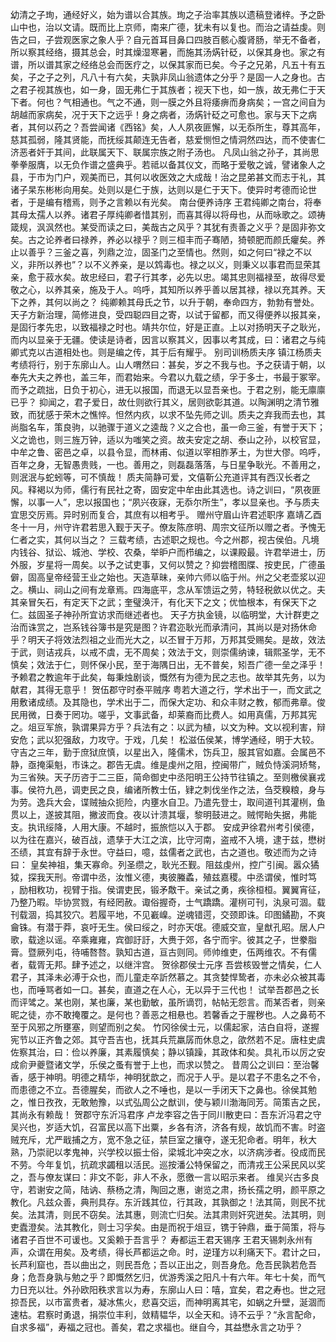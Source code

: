 <!-- { "loadSidebar": true } -->
幼清之子珣，通经好义，始为谱以合其族。珣之子治率其族以遗稿登诸梓。予之卧山中也，治以文请。既而比上京师，南来广德，犹未有以复也。而治之请益虔。则告之曰，子尝观医家之象人乎？自元首耳目鼻口四肢百骸心腹肾肠，举无不备者，所以察其经络，摄其总会，时其燥湿寒暑，而施其汤焫针砭，以保其身也。家之有谱，所以谱其家之经络总会而医疗之，以保其家而已矣。今子之兄弟，凡五十有五矣，子之子之列，凡八十有六矣，夫孰非凤山翁遗体之分乎？是固一人之身也。古之君子视其族也，如一身，固无弗仁于其族者；视天下也，如一族，故无弗仁于天下者。何也？气相通也。气之不通，则一膜之外且将痿痹而身病矣；一宫之间自为胡越而家病矣，况于天下之远乎！身之病者，汤焫针砭之可愈也。家与天下之病者，其何以药之？吾尝闻诸《西铭》矣，人人夙夜匪懈，以无忝所生，尊其高年，慈其孤弱，隆其贤能，而抚绥其颠连无告者，慈爱恻怛之情洞然四达，而不使害仁济恶者奸于其间，此联属天下、联属宗族之附子汤也。
凡凤山翁之孙子，其尚思拳拳服膺，以无负作谱之盛典乎。若祗以备其仪文，而略于爱敬之诚，譬诸象人之县，于市为门户，观美而已，其何以收医效之大成哉！治之昆弟甚文而志于礼，其诸子杲东彬彬向用矣。处则以是仁于族，达则以是仁于天下。使异时考德而论世者，于是编有稽焉，则予之言赖以有光矣。
南台便养诗序
王君纯卿之南台，将奉其母太孺人以养。诸君子厚纯卿者惜其别，而喜其得以将母也，从而咏歌之。颂祷箴规，沨沨然也。某受而读之曰，美哉古之风乎？其犹有责善之义乎？是固非弥文矣。古之论养者曰禄养，养必以禄乎？则三桓丰而子骞陋，猗顿肥而颜氏癯矣。养止以善乎？三釜之喜，列鼎之泣，固圣门之至情也。然则，如之何曰“禄之不以义，非所以养也”？以不义养亲，是以鸩毒也。禄之以义，则秉义以事君而显荣其亲，愈于菽水矣。故忠经曰，君子行其孝，必先以忠。竭其忠则福禄至，故得尽爱敬之心，以养其亲，施及于人。呜呼，其知所以养乎善以居其禄，禄以充其养。天下之养，其何以尚之？
纯卿赖其母氏之节，以升于朝，奉命四方，勃勃有誉处。天子方新治理，简修进良，受四聪四目之寄，以试于留都，而又得便养以报其亲，是固行孝先忠，以致福禄之时也。靖共尔位，好是正直。上以对扬明天子之耿光，而内以显亲于无疆。使读是诗者，因言以察其义，因事以考其成，曰：诸君之与纯卿式克以古道相处也。则是编之传，其于后有耀乎。
别司训杨质夫序
镇江杨质夫考绩将行，别于东廓山人。山人喟然曰：甚矣，岁之不我与也。予之获请于朝，以奉先大夫之养也，盖三年，而君始来。今君以九载之绩，孚于多士，书最于冢宰。而予之疏拙，日负于初心，进无以报国，而退无以显吾亲也。于君之别，能无廪廪已乎？
抑闻之，君子爱日，故仕则欲行其义，居则欲彰其道。以陶渊明之清节雅致，而犹感于荣木之憔悴。怛然内疚，以求不坠先师之训。质夫之弃我而去也，其尚脂名车，策良驹，以驰骤于道义之逵哉？义之合也，虽一命三釜，有誉于天下；义之诡也，则三旌万钟，适以为嗤笑之资。故夫安定之胡、泰山之孙，以校官显，中牟之鲁、密邑之卓，以县令显，而林甫、似道以宰相胙茅土，为世大僇。呜呼，百年之身，无智愚贵贱，一也。善用之，则磊磊落落，与日星争耿光。不善用之，则泯泯与蛇蚓等，可不慎哉！
质夫简静可爱，文僖靳公充道评其有西汉长者之风。释褐以为师，儒行有民社之寄，固安定中牟由此其选也。诗之训曰，“夙夜匪懈，以事一人”，忠以报国也；“夙兴夜寐，无忝尔所生”，孝以显亲也。予与质夫宜思交厉焉。异时别而复合，其庶有以相考乎。
赠州守眉山许君述职序
嘉靖乙酉冬十一月，州守许君若思入觐于天子。僚友陈彦明、周宗文征所以赠之者。予愧无仁者之实，其何以当之？
三载考绩，古述职之规也。今之州郡，视古侯伯。凡境内钱谷、狱讼、城池、学校、农桑，举昈户而栉编之，以课殿最。许君举进士，历外服，岁星将一周矣。以予之试吏事，又何以赞之？抑尝稽图牒、按吏民，广德虽僻，固高皇帝经营王业之始也。天造草昧，亲帅六师以临于州。州之父老壶浆以迎之。横山、祠山之间有龙章焉。四海底平，念从军馈运之劳，特轻税歛以优之。夫其亲冒矢石，有定天下之武；奎璧涣汗，有化天下之文；优恤根本，有保天下之仁。兹固圣子神孙所宜访求而继述者也。
天子方执金镜，以临明堂，大计群吏之治而诛赏之，岂系钱谷簿书是究是图？许君迩耿光而承清问，其尚以是对扬休命乎？明天子将效法烈祖之业而光大之，以丕冒于万邦，万邦其受赐矣。是故，效法于武，则诘戎兵，以戒不虞，无不周矣；效法于文，则崇儒纳谏，辑熙圣学，无不慎矣；效法于仁，则怀保小民，至于海隅日出，无不普矣，矧吾广德一垒之泽乎！
予赖君之教逾年于此矣，每秉烛剧谈，慨然有为德为民之志也。故举其先务，以为献君，其得无意乎！
贺伍郡守时泰平贼序
粤若大道之行，学术出于一，而文武之用敷诸成绩。及其隐也，学术出于二，而保大定功、和众丰财之教，郁而弗章。俊民用微，日奏于罔功。嗟乎，文事武备，却莱裔而比费人。如用真儒，万邦其宪之。俎豆军旅，孰谓果异方乎？兵法有之：以武为植，以文为种。文以视利害，辩安危；武以犯强敌，力攻守。于戏，几矣！
松滋伍侯某，博学通经，明于大较。守吉之三年，勤于庶狱庶慎，以星出入，隆儒术，饬兵卫，服其官如嘉。会属邑不静，亟掩渠魁，市诛之。郡告无虞。维是虔州之阻，控闽带广，贼负恃溪洞矫骜，为三省殃。天子历咨于二三臣，简命御史中丞阳明王公持节往镇之。至则檄侯襄戎事。侯符九邑，调吏民之良，编诸所教士伍，肄之刺伐坐作之法，刍茭糗粮，身与为劳。逸兵大会，谍贼抽众扼险，内壅水自卫。乃遣先登士，取间道刊其灌栵，鱼贯以上，遂披其阻，撇波而食。夜以计溃其堰，黎明鼓进之。贼愕眙失据，弗能支。执讯绥降，人用大康。不越时，振旅恺以入于郡。
安成尹徐君州考引侯德，以为往在嘉兴，破百战，遗孳于大江之滨，比守河南，盗戒不入境，逮于兹，懋树丕绩，其宜有辞于永世。守益曰，噫，兹儒者之武也，古之道也。敬述而为之诗曰：
皇矣神祖，集天寡命。列圣缵之，耿光丕觐。阻兹虔州，控广引闽。嚣众獝狘，探我天刑。帝谓中丞，汝惟义德，夷彼螣蟊，殖兹嘉稷。中丞谓侯，惟时笃  ，励相敉功，视臂于指。侯谓吏民，锻矛敿干。亲试之勇，疾徐桓桓。翼翼宵征，乃整乃暇。毕协赏戮，有经罔赦。诹俗握奇，士气蹻蹻。灌栵可刊，汍泉可涸。载刊载涸，捣其狡穴。若履平地，不见嶻嵲。逆魂错遌，交颈即诛。印图鐍勘，不爽龠铢。有潜于莽，哀吁无生。侯曰绥之，时亦天氓。德威交宣，皇猷孔昭。居人户歌，载途以谣。卒乘雍雍，宾御訏訏，大赉于郊，各宁而宇。彼其之子，世豢脂膏。暨厥列屯，待哺嗸嗸。孰知古道，亘古则同。师帅维吏，伍两维农。不有儒者，载胥无邦。肆予述之，以继泮宫。
贺徐郡侯士元序
吾尝核毁誉之情矣，仁人君子，其泽未必溥于众也，而儿童走卒訢然慕之。其贪婪悍鸷者，亦未必众被其毒也，而唾骂者如一口。甚矣，直道之在人心，无以异于三代也！
试举吾郡邑之长而评骘之。某也刚，某也廉，某也勤敏，虽所谪罚，帖帖无怨言。而某否者，则亲昵之徒，亦不敢掩覆之。是何也？善恶之相悬也。若馨香之于腥秽也。人之鼻苟不至于风邪之所壅塞，则望而别之矣。
竹冈徐侯士元，以儒起家，洁白自将，遂握宪节以正齐鲁之郊。其守吾吉也，抚其兵荒羸孱而休息之，欿然若不足。唐柱史虞佐察其治，曰：俭以养廉，其素履慎矣；静以镇躁，其政体和矣。具礼币以厉之安成俞尹夔暨诸文学，乐侯之蚤有誉于上也，而求以赞之。
昔周公之训曰：至治馨香，感于神明。明德之精华，神明犹歆之，而况于人乎。是以君子不患名之不令，而患德之不立。吾德腥矣，而欲人之不唾也，是以一手闭天下之鼻也。徐侯其勉之，惟日孜孜，无敢勉豫，以式弘周公之猷训，使与颖川渤海同芳。简策吉之民，其尚永有赖哉！
贺郡守东沂冯君序
卢龙李容之告于同川散吏曰：吾东沂冯君之守吴兴也，岁适大饥，召富民以高下出粟，乡各有济，济各有规，故饥而不害。时盗贼充斥，尤严戢捕之方，宽不急之征，禁巨室之攘夺，遂无犯命者。明年，秋大熟，乃崇祀以孝鬼神，兴学校以振士俗，梁城北冲突之水，以济病涉者。役成而民不劳。今年复饥，抗疏求蠲租以活民。巡按潘公特保留之，而清戎王公采民风以奖之，吾与僚友谋曰：非文不彰，非人不永，愿徼一言以昭示来者。
维吴兴古多良守，若谢安之简，陆讷、蔡杨之清，陶回之惠，谢览之肃，扬长孺之明，颜平原之教化。凡兹众善，典刑具存。东沂践其位，行其政，其孰御之！法其简，则民不扰矣。法其清，则民不窃矣。法其惠，则流亡归矣。法其肃则奸究迸矣。法其明，则吏蠹澄矣。法其教化，则士习孚矣。由是而祝于俎豆，镌于钟鼎，垂于简策，将与诸君子百世不可谖也。又奚赖于吾言乎？
寿都运王君天锡序
王君天锡刺永州有声，众谓在用矣。及考绩，得长芦都运之命。时，逆瑾方以利痛天下。君计之曰，长芦利窟也，吾以曲出之，则民吾危；吾以正出之，则吾身危。危吾民孰若危吾身；危吾身孰与勉之乎？即慨然乞归，优游秀溪之阳凡十有六年。年七十矣，而气力日充以壮。外孙欧阳秩求言以为寿，东廓山人曰：嘻，宜矣，君之寿也。世之冠掠吾民，以市富贵者，凝冰焦火，悲喜交运，而神明离其宅，如蜗之升壁，涎涸而速枯。君察时勇退，捐崇位丰利，敛精韫华，以全天和。诗不云乎？“永言配命，自求多福”，寿福之冠也。善矣，君之求福也。继自今，其益懋永言之功乎？ 
